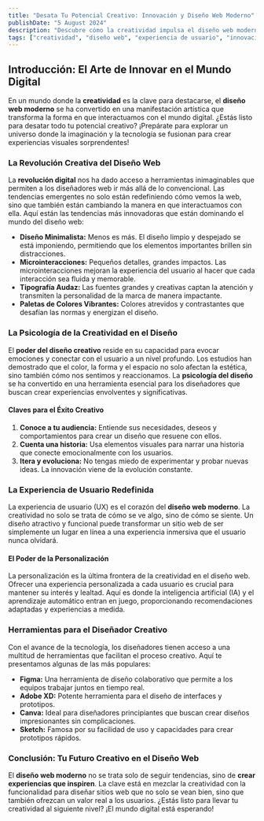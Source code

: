 ```yaml
---
title: "Desata Tu Potencial Creativo: Innovación y Diseño Web Moderno"
publishDate: "5 August 2024"
description: "Descubre cómo la creatividad impulsa el diseño web moderno y transforma la experiencia del usuario."
tags: ["creatividad", "diseño web", "experiencia de usuario", "innovación", "tecnología", "desarrollo web"]
---
```


## Introducción: El Arte de Innovar en el Mundo Digital

En un mundo donde la **creatividad** es la clave para destacarse, el **diseño web moderno** se ha convertido en una manifestación artística que transforma la forma en que interactuamos con el mundo digital. ¿Estás listo para desatar todo tu potencial creativo? ¡Prepárate para explorar un universo donde la imaginación y la tecnología se fusionan para crear experiencias visuales sorprendentes!

### La Revolución Creativa del Diseño Web

La **revolución digital** nos ha dado acceso a herramientas inimaginables que permiten a los diseñadores web ir más allá de lo convencional. Las tendencias emergentes no solo están redefiniendo cómo vemos la web, sino que también están cambiando la manera en que interactuamos con ella. Aquí están las tendencias más innovadoras que están dominando el mundo del diseño web:

- **Diseño Minimalista:** Menos es más. El diseño limpio y despejado se está imponiendo, permitiendo que los elementos importantes brillen sin distracciones.
- **Microinteracciones:** Pequeños detalles, grandes impactos. Las microinteracciones mejoran la experiencia del usuario al hacer que cada interacción sea fluida y memorable.
- **Tipografía Audaz:** Las fuentes grandes y creativas captan la atención y transmiten la personalidad de la marca de manera impactante.
- **Paletas de Colores Vibrantes:** Colores atrevidos y contrastantes que desafían las normas y energizan el diseño.

### La Psicología de la Creatividad en el Diseño

El **poder del diseño creativo** reside en su capacidad para evocar emociones y conectar con el usuario a un nivel profundo. Los estudios han demostrado que el color, la forma y el espacio no solo afectan la estética, sino también cómo nos sentimos y reaccionamos. La **psicología del diseño** se ha convertido en una herramienta esencial para los diseñadores que buscan crear experiencias envolventes y significativas.

#### Claves para el Éxito Creativo

1. **Conoce a tu audiencia:** Entiende sus necesidades, deseos y comportamientos para crear un diseño que resuene con ellos.
2. **Cuenta una historia:** Usa elementos visuales para narrar una historia que conecte emocionalmente con los usuarios.
3. **Itera y evoluciona:** No tengas miedo de experimentar y probar nuevas ideas. La innovación viene de la evolución constante.

### La Experiencia de Usuario Redefinida

La experiencia de usuario (UX) es el corazón del **diseño web moderno**. La creatividad no solo se trata de cómo se ve algo, sino de cómo se siente. Un diseño atractivo y funcional puede transformar un sitio web de ser simplemente un lugar en línea a una experiencia inmersiva que el usuario nunca olvidará.

#### El Poder de la Personalización

La personalización es la última frontera de la creatividad en el diseño web. Ofrecer una experiencia personalizada a cada usuario es crucial para mantener su interés y lealtad. Aquí es donde la inteligencia artificial (IA) y el aprendizaje automático entran en juego, proporcionando recomendaciones adaptadas y experiencias a medida.

### Herramientas para el Diseñador Creativo

Con el avance de la tecnología, los diseñadores tienen acceso a una multitud de herramientas que facilitan el proceso creativo. Aquí te presentamos algunas de las más populares:

- **Figma:** Una herramienta de diseño colaborativo que permite a los equipos trabajar juntos en tiempo real.
- **Adobe XD:** Potente herramienta para el diseño de interfaces y prototipos.
- **Canva:** Ideal para diseñadores principiantes que buscan crear diseños impresionantes sin complicaciones.
- **Sketch:** Famosa por su facilidad de uso y capacidades para crear prototipos rápidos.

### Conclusión: Tu Futuro Creativo en el Diseño Web

El **diseño web moderno** no se trata solo de seguir tendencias, sino de **crear experiencias que inspiren**. La clave está en mezclar la creatividad con la funcionalidad para diseñar sitios web que no solo se vean bien, sino que también ofrezcan un valor real a los usuarios. ¿Estás listo para llevar tu creatividad al siguiente nivel? ¡El mundo digital está esperando!
